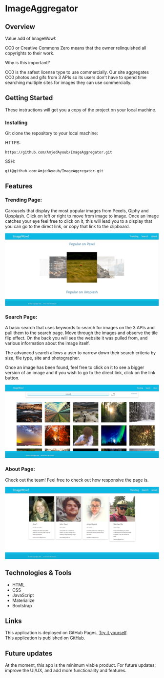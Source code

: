 # ImageAggregator

## Overview

Value add of ImageWow!:

CC0 or Creative Commons Zero means that the owner relinquished all copyrights to their work.

Why is this important? 

CC0 is the safest license type to use commercially.
Our site aggregates CC0 photos and gifs from 3 APIs so its users don't have to spend time searching multiple sites for images they can use commercially.


## Getting Started
These instructions will get you a copy of the project on your local machine.

### Installing
Git clone the repository to your local machine:

HTTPS:
```
https://github.com/AmjedAyoub/ImageAggregator.git
```
SSH:
```
git@github.com:AmjedAyoub/ImageAggregator.git
```

## Features

### Trending Page: 

Carousels that display the most popular images from Pexels, Giphy and Upsplash. Click on left or right to move from image to image. 
Once an image catches your eye feel free to click on it, this will lead you to a display that you can go to the direct link, 
or copy that link to the clipboard.

![Image](./assets/Images/1.PNG)

### Search Page:

A basic search that uses keywords to search for images on the 3 APIs and pull them to the search page. Move through the images and observe the tile flip effect. 
On the back you will see the website it was pulled from, and various information about the image itself. 

The advanced search allows a user to narrow down their search criteria by size, file type, site and photographer.

Once an image has been found, feel free to click on it to see a bigger version of an image and if you wish to go to the direct link, 
click on the link button.

![Image](./assets/Images/2.PNG)

### About Page:

Check out the team! Feel free to check out how responsive the page is.  

![Image](./assets/Images/3.PNG)

## Technologies & Tools
* HTML  
* CSS
* JavaScript
* Materialize
* Bootstrap

## Links
This application is deployed on GitHub Pages, [Try it yourself](https://wenhaowu27.github.io/ImageAggregator/).\
This application is published on [GitHub](https://github.com/AmjedAyoub/ImageAggregator).

## Future updates
At the moment, this app is the minimum viable product. For future updates; improve the UI/UX, and add more functionality and features.